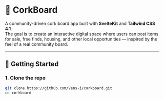 # 🧱 CorkBoard

A community-driven cork board app built with **SvelteKit** and **Tailwind CSS 4.1**.  
The goal is to create an interactive digital space where users can post items for sale, free finds, housing, and other local opportunities — inspired by the feel of a real community board.

---

## 🚀 Getting Started

### 1. Clone the repo

```bash
git clone https://github.com/Vens-i/corkboard.git
cd corkboard
```
